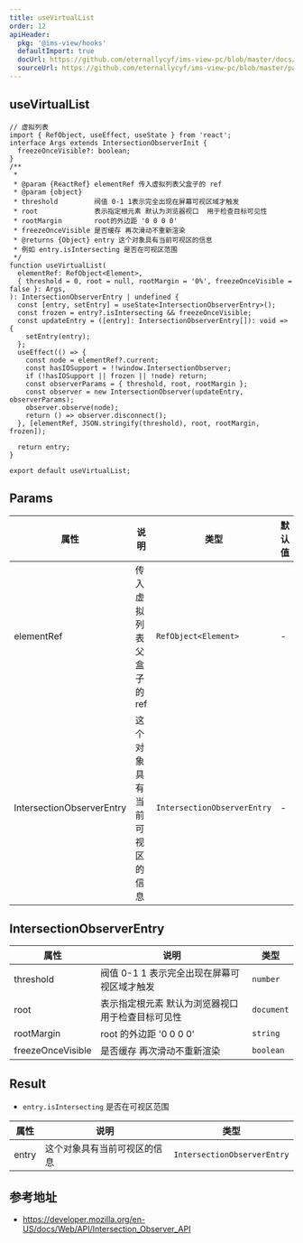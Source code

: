 ```yaml
---
title: useVirtualList
order: 12
apiHeader:
  pkg: '@ims-view/hooks'
  defaultImport: true
  docUrl: https://github.com/eternallycyf/ims-view-pc/blob/master/docs/hooks/useVirtualList.md
  sourceUrl: https://github.com/eternallycyf/ims-view-pc/blob/master/packages/hooks/src/useVirtualList.ts
---
```


## useVirtualList

```tsx | pure
// 虚拟列表
import { RefObject, useEffect, useState } from 'react';
interface Args extends IntersectionObserverInit {
  freezeOnceVisible?: boolean;
}
/**
 *
 * @param {ReactRef} elementRef 传入虚拟列表父盒子的 ref
 * @param {object}
 * threshold         阀值 0-1 1表示完全出现在屏幕可视区域才触发
 * root              表示指定根元素 默认为浏览器视口  用于检查目标可见性
 * rootMargin        root的外边距 '0 0 0 0'
 * freezeOnceVisible 是否缓存 再次滑动不重新渲染
 * @returns {Object} entry 这个对象具有当前可视区的信息
 * 例如 entry.isIntersecting 是否在可视区范围
 */
function useVirtualList(
  elementRef: RefObject<Element>,
  { threshold = 0, root = null, rootMargin = '0%', freezeOnceVisible = false }: Args,
): IntersectionObserverEntry | undefined {
  const [entry, setEntry] = useState<IntersectionObserverEntry>();
  const frozen = entry?.isIntersecting && freezeOnceVisible;
  const updateEntry = ([entry]: IntersectionObserverEntry[]): void => {
    setEntry(entry);
  };
  useEffect(() => {
    const node = elementRef?.current;
    const hasIOSupport = !!window.IntersectionObserver;
    if (!hasIOSupport || frozen || !node) return;
    const observerParams = { threshold, root, rootMargin };
    const observer = new IntersectionObserver(updateEntry, observerParams);
    observer.observe(node);
    return () => observer.disconnect();
  }, [elementRef, JSON.stringify(threshold), root, rootMargin, frozen]);

  return entry;
}

export default useVirtualList;
```

## Params

| 属性                      | 说明                         | 类型                        | 默认值 |
| ------------------------- | ---------------------------- | --------------------------- | ------ |
| elementRef                | 传入虚拟列表父盒子的 ref     | `RefObject<Element>`        | -      |
| IntersectionObserverEntry | 这个对象具有当前可视区的信息 | `IntersectionObserverEntry` | -      |

## IntersectionObserverEntry

| 属性              | 说明                                               | 类型       |
| ----------------- | -------------------------------------------------- | ---------- |
| threshold         | 阀值 0-1 1 表示完全出现在屏幕可视区域才触发        | `number`   |
| root              | 表示指定根元素 默认为浏览器视口 用于检查目标可见性 | `document` |
| rootMargin        | root 的外边距 '0 0 0 0'                            | `string`   |
| freezeOnceVisible | 是否缓存 再次滑动不重新渲染                        | `boolean`  |

## Result

- `entry.isIntersecting` 是否在可视区范围

| 属性  | 说明                         | 类型                        |
| ----- | ---------------------------- | --------------------------- |
| entry | 这个对象具有当前可视区的信息 | `IntersectionObserverEntry` |

## 参考地址

- https://developer.mozilla.org/en-US/docs/Web/API/Intersection_Observer_API
